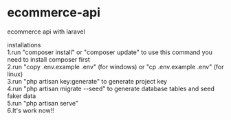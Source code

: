# ecommerce-api
ecommerce api with laravel

installations<br />
1.run "composer install" or "composer update" to use this command you need to install composer first<br />
2.run "copy .env.example .env" (for windows) or "cp .env.example .env" (for linux)<br />
3.run "php artisan key:generate" to generate project key<br />
4.run "php artisan migrate --seed" to generate database tables and seed faker data<br />
5.run "php artisan serve"<br />
6.It's work now!!<br />
